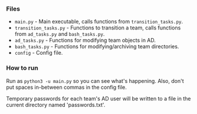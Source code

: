 ### Files  
- `main.py` - Main executable, calls functions from `transition_tasks.py`.  
- `transition_tasks.py` - Functions to transition a team, calls functions from `ad_tasks.py` and `bash_tasks.py`.  
- `ad_tasks.py` - Functions for modifying team objects in AD.
- `bash_tasks.py` - Functions for modifying/archiving team directories.
- `config` - Config file.
  
### How to run  
Run as `python3 -u main.py` so you can see what's happening. Also, don't put spaces in-between commas in the config file.

Temporary passwords for each team's AD user will be written to a file in the current directory named 'passwords.txt'.
